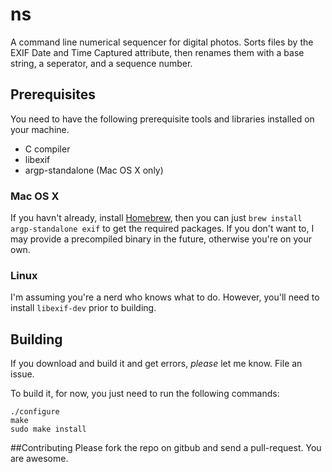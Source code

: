 # ns

A command line numerical sequencer for digital photos. Sorts files by the EXIF Date and Time Captured attribute, then renames them with a base string, a seperator, and a sequence number.

## Prerequisites
You need to have the following prerequisite tools and libraries installed on your machine.

 * C compiler
 * libexif
 * argp-standalone (Mac OS X only)

### Mac OS X
If you havn't already, install [Homebrew](https://github.com/Homebrew/homebrew/wiki/Installation), then you can just `brew install argp-standalone exif` to get the required packages. If you don't want to, I may provide a precompiled binary in the future, otherwise you're on your own.
### Linux
I'm assuming you're a nerd who knows what to do. However, you'll need to install `libexif-dev` prior to building.
## Building
If you download and build it and get errors, *please* let me know. File an issue.

To build it, for now, you just need to run the following commands:

    ./configure
    make
    sudo make install

##Contributing
Please fork the repo on gitbub and send a pull-request. You are awesome.
